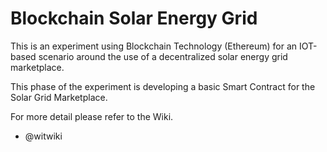 # Blockchain Solar Energy Grid

This is an experiment using Blockchain Technology (Ethereum) for an IOT-based scenario around the use of a decentralized solar energy grid marketplace.

This phase of the experiment is developing a basic Smart Contract for the Solar Grid Marketplace. 

For more detail please refer to the Wiki.

- @witwiki
